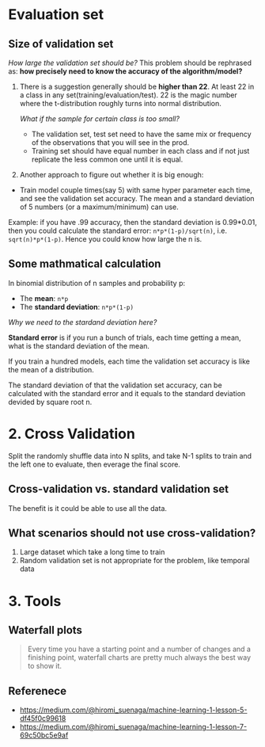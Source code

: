 # Evaluation set

## Size of validation set
*How large the validation set should be?*
This problem should be rephrased as: **how precisely need  to know the accuracy of the algorithm/model?**

1. There is a suggestion generally should be **higher than 22**. At least 22 in a class in any set(training/evaluation/test). 22 is the magic number where the t-distribution roughly turns into normal distribution.

    *What if the sample for certain class is too small?*
    - The validation set, test set need to have the same mix or frequency of the observations that you will see in the prod.
    - Training set should have equal number in each class and if not just replicate the less common one until it is equal.

2. Another approach to figure out whether it is big enough:
- Train model couple times(say 5) with same hyper parameter each time, and see the validation set accuracy. The mean and a standard deviation of 5 numbers (or a maximum/minimum) can use. 

Example: if you have .99 accuracy, then the standard deviation is 0.99*0.01, then you could calculate the standard error: `n*p*(1-p)/sqrt(n)`, i.e. `sqrt(n)*p*(1-p)`. Hence you could know how large the n is.

## Some mathmatical calculation
In binomial distribution of n samples and probability p:
- The **mean**: `n*p`
- The **standard deviation**: `n*p*(1-p)`

*Why we need to the stardand deviation here?* 

**Standard error** is if you run a bunch of trials, each time getting a mean, what is the standard deviation of the mean.

If you train a hundred models, each time the validation set accuracy is like the mean of a distribution.

The standard deviation of that the validation set accuracy, can be calculated with the standard error and it equals to the standard deviation devided by square root n.

# 2. Cross Validation
Split the randomly shuffle data into N splits, and take N-1 splits to train and the left one to evaluate, then everage the final score.

## Cross-validation vs. standard validation set
The benefit is it could be able to use all the data.

## What scenarios should not use cross-validation?
1. Large dataset which take a long time to train
2. Random validation set is not appropriate for the problem, like temporal data


# 3. Tools

## Waterfall plots
> Every time you have a starting point and a number of changes and a finishing point, waterfall charts are pretty much always the best way to show it.


## Referenece
- https://medium.com/@hiromi_suenaga/machine-learning-1-lesson-5-df45f0c99618
- https://medium.com/@hiromi_suenaga/machine-learning-1-lesson-7-69c50bc5e9af
